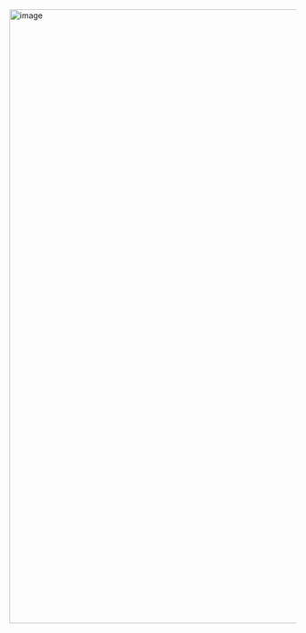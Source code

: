 <img width="1912" height="1077" alt="image" src="https://github.com/user-attachments/assets/55dc6dfb-5227-4d8b-93a5-0e9480c2a59a" />
